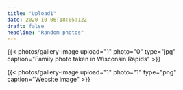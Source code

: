```yaml
---
title: "Upload1"
date: 2020-10-06T18:05:12Z
draft: false
headline: "Random photos"
---
```

{{< photos/gallery-image upload="1" photo="0" type="jpg" caption="Family photo taken in Wisconsin Rapids" >}}

<!--more-->

{{< photos/gallery-image upload="1" photo="1" type="png" caption="Website image" >}}

